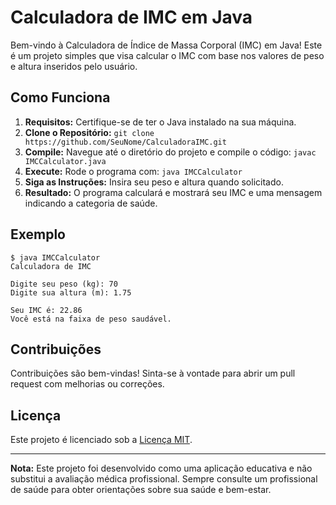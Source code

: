 # Calculadora de IMC em Java

Bem-vindo à Calculadora de Índice de Massa Corporal (IMC) em Java! Este é um projeto simples que visa calcular o IMC com base nos valores de peso e altura inseridos pelo usuário.

## Como Funciona

1. **Requisitos:** Certifique-se de ter o Java instalado na sua máquina.
2. **Clone o Repositório:** `git clone https://github.com/SeuNome/CalculadoraIMC.git`
3. **Compile:** Navegue até o diretório do projeto e compile o código: `javac IMCCalculator.java`
4. **Execute:** Rode o programa com: `java IMCCalculator`
5. **Siga as Instruções:** Insira seu peso e altura quando solicitado.
6. **Resultado:** O programa calculará e mostrará seu IMC e uma mensagem indicando a categoria de saúde.

## Exemplo

```shell
$ java IMCCalculator
Calculadora de IMC

Digite seu peso (kg): 70
Digite sua altura (m): 1.75

Seu IMC é: 22.86
Você está na faixa de peso saudável.
```

## Contribuições

Contribuições são bem-vindas! Sinta-se à vontade para abrir um pull request com melhorias ou correções.

## Licença

Este projeto é licenciado sob a [Licença MIT](LICENSE).

---

**Nota:** Este projeto foi desenvolvido como uma aplicação educativa e não substitui a avaliação médica profissional. Sempre consulte um profissional de saúde para obter orientações sobre sua saúde e bem-estar.
